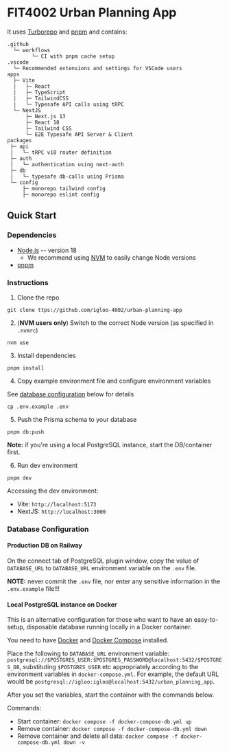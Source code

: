 # FIT4002 Urban Planning App

It uses [Turborepo](https://turborepo.org/) and [pnpm](https://pnpm.io) and contains:

```
.github
  └─ workflows
        └─ CI with pnpm cache setup
.vscode
  └─ Recommended extensions and settings for VSCode users
apps
  ├─ Vite
  |   ├─ React
  |   ├─ TypeScript
  |   ├─ TailwindCSS
  |   └─ Typesafe API calls using tRPC
  └─ NextJS
      ├─ Next.js 13
      ├─ React 18
      ├─ Tailwind CSS
      └─ E2E Typesafe API Server & Client
packages
 ├─ api
 |   └─ tRPC v10 router definition
 ├─ auth
 |   └─ authentication using next-auth
 ├─ db
 |   └─ typesafe db-calls using Prisma
 └─ config
     ├─ monorepo tailwind config
     ├─ monorepo eslint config

```

## Quick Start

### Dependencies

- [Node.js](https://nodejs.org/en/) -- version 18
  - We recommend using [NVM](https://github.com/nvm-sh/nvm) to easily change Node versions
- [pnpm](https://pnpm.io/installation)

### Instructions

1. Clone the repo

```
git clone ttps://github.com/igloo-4002/urban-planning-app
```

2. (**NVM users only**) Switch to the correct Node version (as specified in `.nvmrc`)

```
nvm use
```

3. Install dependencies

```
pnpm install
```

4. Copy example environment file and configure environment variables

See [database configuration](#database-configuration) below for details

```
cp .env.example .env
```

5. Push the Prisma schema to your database

```
pnpm db:push
```

**Note:** if you're using a local PostgreSQL instance, start the DB/container first.

6. Run dev environment

```
pnpm dev
```

Accessing the dev environment:

- Vite: `http://localhost:5173`
- NextJS: `http://localhost:3000`

### Database Configuration

#### Production DB on Railway

On the connect tab of PostgreSQL plugin window, copy the value of `DATABASE_URL` to `DATABASE_URL` environment variable on the `.env` file.

**NOTE:** never commit the `.env` file, nor enter any sensitive information in the `.env.example` file!!!

#### Local PostgreSQL instance on Docker

This is an alternative configuration for those who want to have an easy-to-setup, disposable database running locally in a Docker container.

You need to have [Docker](https://docs.docker.com/get-docker/) and [Docker Compose](https://docs.docker.com/compose/install/) installed.

Place the following to `DATABASE_URL` environment variable: `postgresql://$POSTGRES_USER:$POSTGRES_PASSWORD@localhost:5432/$POSTGRES_DB`, substituting `$POSTGRES_USER` etc appropriately according to the environment variables in `docker-compose.yml`. For example, the default URL would be `postgresql://igloo:igloo@localhost:5432/urban_planning_app`.

After you set the variables, start the container with the commands below.

Commands:

- Start container: `docker compose -f docker-compose-db.yml up`
- Remove container: `docker compose -f docker-compose-db.yml down`
- Remove container and delete all data: `docker compose -f docker-compose-db.yml down -v`

